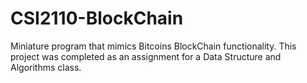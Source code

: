 # CSI2110-BlockChain

Miniature program that mimics Bitcoins BlockChain functionality. This project was completed as an assignment for a Data Structure and Algorithms class.
